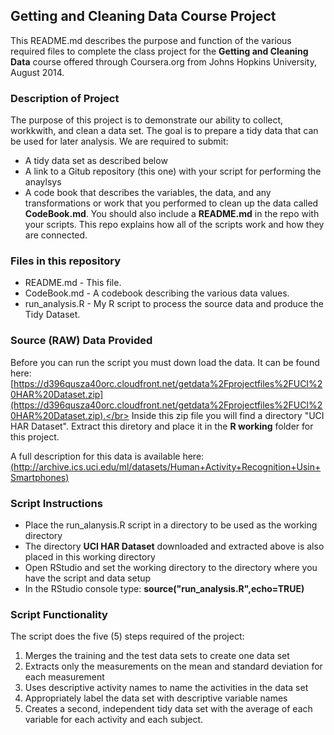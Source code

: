 ## Getting and Cleaning Data Course Project ##

This README.md describes the purpose and function of the various required 
files to complete the class project for the **Getting and Cleaning Data**
course offered through Coursera.org from Johns Hopkins University, August 2014.

### Description of Project ###
The purpose of this project is to demonstrate our ability to collect, workkwith, and clean a data set. The goal is to prepare a tidy data that can be used for later analysis.  We are required to submit:

* A tidy data set as described below
* A link to a Gitub repository (this one) with your script for performing the anaylsys
* A code book that describes the variables, the data, and any transformations or work that you performed to clean up the data called **CodeBook.md**. You should also include a **README.md** in the repo with your scripts. This repo explains how all of the scripts work and how they are connected.

### Files in this repository ###
* README.md - This file.
* CodeBook.md - A codebook describing the various data values.
* run_analysis.R - My R script to process the source data and produce the
Tidy Dataset.

### Source (RAW) Data Provided ###
Before you can run the script you must down load the data.  It can be found here:
[https://d396qusza40orc.cloudfront.net/getdata%2Fprojectfiles%2FUCI%20HAR%20Dataset.zip](https://d396qusza40orc.cloudfront.net/getdata%2Fprojectfiles%2FUCI%20HAR%20Dataset.zip).</br>
Inside this zip file you will find a directory "UCI HAR Dataset".  Extract this diretory and place it in the **R working** folder for this project.

A full description for this data is available here:</br>
[(http://archive.ics.uci.edu/ml/datasets/Human+Activity+Recognition+Usin+Smartphones)](http://archive.ics.uci.edu/ml/datasets/Human+Activity+Recognition+Usin+Smartphones) 




### Script Instructions ###
* Place the run_alanysis.R script in a directory to be used as the working directory
* The directory **UCI HAR Dataset** downloaded and extracted above is also placed in this working directory
* Open RStudio and set the working directory to the directory where you have the script and data setup
* In the RStudio console type:  **source("run_analysis.R",echo=TRUE)**
   

### Script Functionality ###
The script does the five (5) steps required of the project:

1. Merges the training and the test data sets to create one data set
2. Extracts only the measurements on the mean and standard deviation for each measurement
3. Uses descriptive activity names to name the activities in the data set
4. Appropriately label the data set with descriptive variable names
5. Creates a second, independent tidy data set with the average of each variable for 
each activity and each subject.







